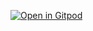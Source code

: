 [![Open in Gitpod](https://gitpod.io/button/open-in-gitpod.svg)](https://gitpod.io/#<your-project-url>)
